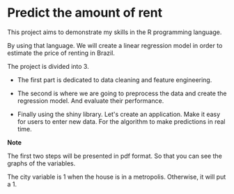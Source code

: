 # Predict the amount of rent

This project aims to demonstrate my skills in the R programming language.

By using that language.
 We will create a linear regression model in order to estimate the price of renting in Brazil.

The project is divided into 3.

* The first part is dedicated to data cleaning and feature engineering.

* The second is where we are going to preprocess the data and create the regression model. And evaluate their performance.

* Finally using the shiny library. Let's create an application.
  Make it easy for users to enter new data. For the algorithm to make predictions in real time.

**Note**

The first two steps will be presented in pdf format. So that you can see the graphs of the variables.

The city variable is 1 when the house is in a metropolis. Otherwise, it will put a 1.

